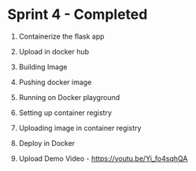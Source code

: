 # Sprint 4 - Completed
1. Containerize the flask app

2. Upload in docker hub

3. Building Image

4. Pushing docker image

5. Running on Docker playground

6. Setting up container registry

7. Uploading image in container registry

8. Deploy in Docker

9. Upload Demo Video - https://youtu.be/Yi_fo4sqhQA
